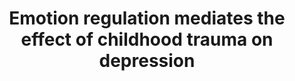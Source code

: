 --- 
abstract: '' 
authors: 
 - L Hopfinger
 -  M Berking
 -  CLH Bockting
 -  admin
doi: '' 
featured: false 
publication: '*Journal of affective disorders*, 67' 
publication_short: '' 
publishDate: '2016-01-01' 
title: 'Emotion regulation mediates the effect of childhood trauma on depression' 
url_code: '' 
url_dataset: '' 
url_pdf: '' 
url_poster: '' 
url_project: '' 
url_slides: '' 
url_source: '' 
url_video: '' 
---